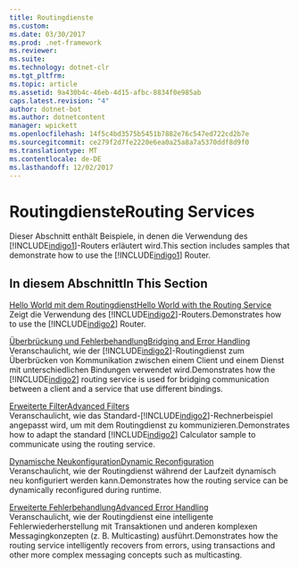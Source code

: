 ```yaml
---
title: Routingdienste
ms.custom: 
ms.date: 03/30/2017
ms.prod: .net-framework
ms.reviewer: 
ms.suite: 
ms.technology: dotnet-clr
ms.tgt_pltfrm: 
ms.topic: article
ms.assetid: 9a430b4c-46eb-4d15-afbc-8834f0e985ab
caps.latest.revision: "4"
author: dotnet-bot
ms.author: dotnetcontent
manager: wpickett
ms.openlocfilehash: 14f5c4bd3575b5451b7882e76c547ed722cd2b7e
ms.sourcegitcommit: ce279f2d7fe2220e6ea0a25a8a7a5370ddf8d9f0
ms.translationtype: MT
ms.contentlocale: de-DE
ms.lasthandoff: 12/02/2017
---
```

# <a name="routing-services"></a><span data-ttu-id="25737-102">Routingdienste</span><span class="sxs-lookup"><span data-stu-id="25737-102">Routing Services</span></span>
<span data-ttu-id="25737-103">Dieser Abschnitt enthält Beispiele, in denen die Verwendung des [!INCLUDE[indigo1](../../../../includes/indigo1-md.md)]-Routers erläutert wird.</span><span class="sxs-lookup"><span data-stu-id="25737-103">This section includes samples that demonstrate how to use the [!INCLUDE[indigo1](../../../../includes/indigo1-md.md)] Router.</span></span>  
  
## <a name="in-this-section"></a><span data-ttu-id="25737-104">In diesem Abschnitt</span><span class="sxs-lookup"><span data-stu-id="25737-104">In This Section</span></span>  
 [<span data-ttu-id="25737-105">Hello World mit dem Routingdienst</span><span class="sxs-lookup"><span data-stu-id="25737-105">Hello World with the Routing Service</span></span>](../../../../docs/framework/wcf/samples/hello-world-with-the-routing-service.md)  
 <span data-ttu-id="25737-106">Zeigt die Verwendung des [!INCLUDE[indigo2](../../../../includes/indigo2-md.md)]-Routers.</span><span class="sxs-lookup"><span data-stu-id="25737-106">Demonstrates how to use the [!INCLUDE[indigo2](../../../../includes/indigo2-md.md)] Router.</span></span>  
  
 [<span data-ttu-id="25737-107">Überbrückung und Fehlerbehandlung</span><span class="sxs-lookup"><span data-stu-id="25737-107">Bridging and Error Handling</span></span>](../../../../docs/framework/wcf/samples/bridging-and-error-handling.md)  
 <span data-ttu-id="25737-108">Veranschaulicht, wie der [!INCLUDE[indigo2](../../../../includes/indigo2-md.md)]-Routingdienst zum Überbrücken von Kommunikation zwischen einem Client und einem Dienst mit unterschiedlichen Bindungen verwendet wird.</span><span class="sxs-lookup"><span data-stu-id="25737-108">Demonstrates how the [!INCLUDE[indigo2](../../../../includes/indigo2-md.md)] routing service is used for bridging communication between a client and a service that use different bindings.</span></span>  
  
 [<span data-ttu-id="25737-109">Erweiterte Filter</span><span class="sxs-lookup"><span data-stu-id="25737-109">Advanced Filters</span></span>](../../../../docs/framework/wcf/samples/advanced-filters.md)  
 <span data-ttu-id="25737-110">Veranschaulicht, wie das Standard-[!INCLUDE[indigo2](../../../../includes/indigo2-md.md)]-Rechnerbeispiel angepasst wird, um mit dem Routingdienst zu kommunizieren.</span><span class="sxs-lookup"><span data-stu-id="25737-110">Demonstrates how to adapt the standard [!INCLUDE[indigo2](../../../../includes/indigo2-md.md)] Calculator sample to communicate using the routing service.</span></span>  
  
 [<span data-ttu-id="25737-111">Dynamische Neukonfiguration</span><span class="sxs-lookup"><span data-stu-id="25737-111">Dynamic Reconfiguration</span></span>](../../../../docs/framework/wcf/samples/dynamic-reconfiguration.md)  
 <span data-ttu-id="25737-112">Veranschaulicht, wie der Routingdienst während der Laufzeit dynamisch neu konfiguriert werden kann.</span><span class="sxs-lookup"><span data-stu-id="25737-112">Demonstrates how the routing service can be dynamically reconfigured during runtime.</span></span>  
  
 [<span data-ttu-id="25737-113">Erweiterte Fehlerbehandlung</span><span class="sxs-lookup"><span data-stu-id="25737-113">Advanced Error Handling</span></span>](../../../../docs/framework/wcf/samples/advanced-error-handling.md)  
 <span data-ttu-id="25737-114">Veranschaulicht, wie der Routingdienst eine intelligente Fehlerwiederherstellung mit Transaktionen und anderen komplexen Messagingkonzepten (z. B. Multicasting) ausführt.</span><span class="sxs-lookup"><span data-stu-id="25737-114">Demonstrates how the routing service intelligently recovers from errors, using transactions and other more complex messaging concepts such as multicasting.</span></span>
